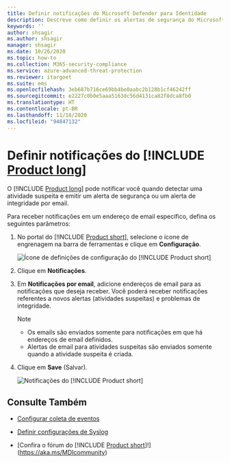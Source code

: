 ```yaml
---
title: Definir notificações do Microsoft Defender para Identidade
description: Descreve como definir os alertas de segurança do Microsoft Defender para Identidade para que você seja notificado quando atividades suspeitas forem detectadas.
keywords: ''
author: shsagir
ms.author: shsagir
manager: shsagir
ms.date: 10/26/2020
ms.topic: how-to
ms.collection: M365-security-compliance
ms.service: azure-advanced-threat-protection
ms.reviewer: itargoet
ms.suite: ems
ms.openlocfilehash: 3eb687b716ce69bb4be0aabc2b128b1cf46242ff
ms.sourcegitcommit: e2227c0b0e5aaa5163dc56d4131ca82f8dca8fb0
ms.translationtype: HT
ms.contentlocale: pt-BR
ms.lasthandoff: 11/18/2020
ms.locfileid: "94847132"
---
```

# <a name="set-product-long-notifications"></a>Definir notificações do [!INCLUDE [Product long](includes/product-long.md)]

O [!INCLUDE [Product long](includes/product-long.md)] pode notificar você quando detectar uma atividade suspeita e emitir um alerta de segurança ou um alerta de integridade por email.

Para receber notificações em um endereço de email específico, defina os seguintes parâmetros:

1. No portal do [!INCLUDE [Product short](includes/product-short.md)], selecione o ícone de engrenagem na barra de ferramentas e clique em **Configuração**.

    ![Ícone de definições de configuração do [!INCLUDE [Product short](includes/product-short.md)]](media/config-menu.png)

1. Clique em **Notificações**.
1. Em **Notificações por email**, adicione endereços de email para as notificações que deseja receber. Você poderá receber notificações referentes a novos alertas (atividades suspeitas) e problemas de integridade.

    > [!NOTE]
    >
    > - Os emails são enviados somente para notificações em que há endereços de email definidos.
    > - Alertas de email para atividades suspeitas são enviados somente quando a atividade suspeita é criada.

1. Clique em **Save** (Salvar).

    ![Notificações do [!INCLUDE [Product short](includes/product-short.md)]](media/notifications.png)

## <a name="see-also"></a>Consulte Também

- [Configurar coleta de eventos](configure-event-collection.md)

- [Definir configurações de Syslog](setting-syslog.md)
- [Confira o fórum do [!INCLUDE [Product short](includes/product-short.md)]!](https://aka.ms/MDIcommunity)

